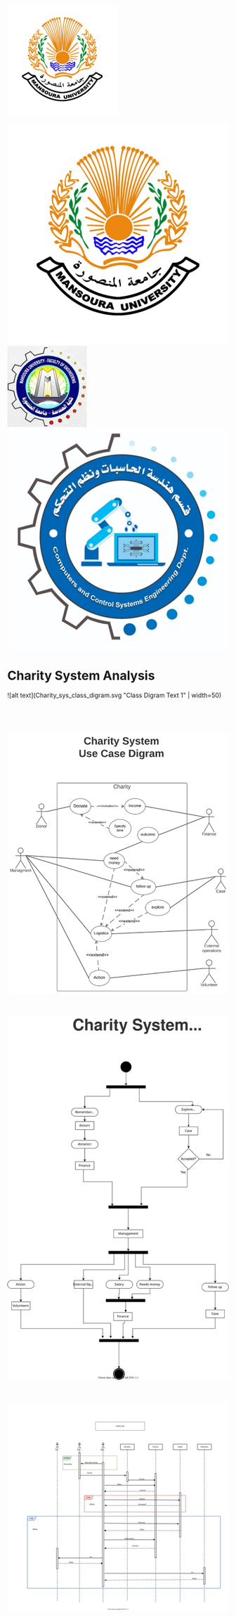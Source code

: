 <img src="MU.jpg" width="250">


![alt text](MU.jpg "MU logo Text 1")
![alt text](FElogo.jpeg "Facualty logo Text 1")
![alt text](deplogo.jpg "dep logo Text 1")


# Charity System Analysis <br />


![alt text](Charity_sys_class_digram.svg  "Class Digram Text 1" | width=50)

<br /><br /><br />

![alt text](Charity_sys_Use_Case_digram.svg "Case Digram Text 1")
<br /><br /><br />

![alt text](Charity_sys_activity_digram.svg "Activity Digram Text 1")
<br /><br /><br />

![alt text](Charity_Sys_Sequence_digram.svg "Sequence digram Text 1")



